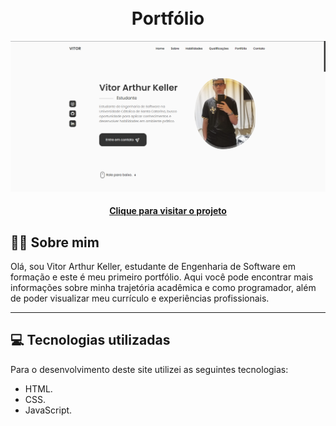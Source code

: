 <h1 align="center">
  <br>Portfólio
</h1>

![Resultado final do projeto](assets/img/preview.png)

<h4 align="center"><a href="https://vitorkeller1604.github.io/Portfolio/">Clique para visitar o projeto</a></h4>

## 🙋‍♂️ Sobre mim
Olá, sou Vitor Arthur Keller, estudante de Engenharia de Software em formação e este é meu primeiro portfólio. Aqui você pode encontrar mais informações sobre minha trajetória acadêmica e como programador, além de poder visualizar meu currículo e experiências profissionais.

---

## 💻 Tecnologias utilizadas

Para o desenvolvimento deste site utilizei as seguintes tecnologias:

- HTML.
- CSS.
- JavaScript.
